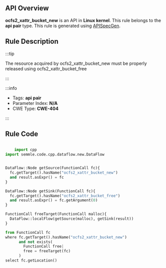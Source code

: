 ---
---


## API Overview
**ocfs2_xattr_bucket_new** is an API in **Linux kernel**. This rule belongs to the **api pair** type. This rule is generated using [APISpecGen](../../tools/APISpecGen).
## Rule Description

:::tip

The resource acquired by ocfs2_xattr_bucket_new must be properly released using ocfs2_xattr_bucket_free

:::

:::info

- Tags: **api pair**
- Parameter Index: **N/A**
- CWE Type: **CWE-404**

:::

## Rule Code
```python

    import cpp
import semmle.code.cpp.dataflow.new.DataFlow


DataFlow::Node getSource(FunctionCall fc){
  fc.getTarget().hasName("ocfs2_xattr_bucket_new")
  and result.asExpr() = fc
}

DataFlow::Node getSink(FunctionCall fc){
  fc.getTarget().hasName("ocfs2_xattr_bucket_free")
  and result.asExpr() = fc.getArgument(0)
}

FunctionCall freeTarget(FunctionCall malloc){
  DataFlow::localFlow(getSource(malloc), getSink(result))
}

from FunctionCall fc
where fc.getTarget().hasName("ocfs2_xattr_bucket_new")
      and not exists(
        FunctionCall free| 
        free = freeTarget(fc)
      )
select fc.getLocation()

    
```